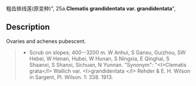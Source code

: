 粗齿铁线莲(原变种)",
25a.**Clematis grandidentata var. grandidentata**",

## Description
Ovaries and achenes pubescent.

> * Scrub on slopes; 400--3200 m. W Anhui, S Gansu, Guizhou, SW Hebei, W Henan, Hubei, W Hunan, S Ningxia, E Qinghai, S Shaanxi, S Shanxi, Sichuan, N Yunnan.
  "Synonym": "&lt;I&gt;Clematis grata&lt;/I&gt; Wallich var. &lt;I&gt;grandidentata &lt;/I&gt; Rehder &amp; E. H. Wilson in Sargent, Pl. Wilson. 1: 338. 1913.
